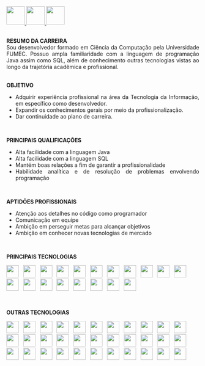 <a href="https://github.com/Edd002">
  <img src="https://cdn-icons-png.flaticon.com/512/733/733609.png" width="48px" height="48px">
</a>

<a href="mailto:edduarddollima@gmail.com">
  <img src="https://cdn-icons-png.flaticon.com/512/331/331389.png" width="48px" height="48px">
</a>

<a href="https://www.linkedin.com/in/eduardo-augusto-lima-pereira/">
  <img src="https://cdn-icons-png.flaticon.com/512/1384/1384014.png" width="48px" height="48px">
</a>

<br />
<br />

<div align="justify">
 
**RESUMO DA CARREIRA**
<br />
  Sou desenvolvedor formado em Ciência da Computação pela Universidade FUMEC. Possuo ampla familiaridade com a linguagem de programação Java assim como SQL, além de conhecimento outras tecnologias vistas ao longo da trajetória acadêmica e profissional.
<br /><br />

**OBJETIVO**
  - Adquirir experiência profissional na área da Tecnologia da Informação, em específico como desenvolvedor.
  - Expandir os conhecimentos gerais por meio da profissionalização.
  - Dar continuidade ao plano de carreira.
<br />

**PRINCIPAIS QUALIFICAÇÕES**
  - Alta facilidade com a linguagem Java
  - Alta facilidade com a linguagem SQL
  - Mantém boas relações a fim de garantir a profissionalidade
  - Habilidade analítica e de resolução de problemas envolvendo programação
<br />

**APTIDÕES PROFISSIONAIS**
- Atenção aos detalhes no código como programador
- Comunicação em equipe
- Ambição em perseguir metas para alcançar objetivos
- Ambição em conhecer novas tecnologias de mercado

</div>

<br />

**PRINCIPAIS TECNOLOGIAS**

<code><a href="https://www.java.com/pt-BR/" rel="nofollow"><img height="32" src="https://cdn.iconscout.com/icon/free/png-512/java-60-1174953.png"></a></code>
&nbsp;
<code><a href="https://www.java.com/pt-BR/" rel="nofollow"><img height="32" src="https://cdn.iconscout.com/icon/free/png-512/mysql-12-556000.png"></a></code>
&nbsp;
<code><a href="https://www.java.com/pt-BR/" rel="nofollow"><img height="32" src="https://cdn.icon-icons.com/icons2/2415/PNG/512/postgresql_plain_wordmark_logo_icon_146390.png"></a></code>
&nbsp;
<code><img height="32" src="https://cdn.iconscout.com/icon/free/png-512/github-84-436555.png"></code>
&nbsp;
<code><img height="32" src="https://cdn.iconscout.com/icon/free/png-256/eclipse-14-282371.png"></code>
&nbsp;
<code><img height="32" src="https://cdn.iconscout.com/icon/free/png-256/spring-16-283031.png"></code>
&nbsp;
<code><img height="32" src="https://avatars0.githubusercontent.com/u/7658037?v=3&s=200"></code>
&nbsp;
<code><img height="32" src="https://upload.wikimedia.org/wikipedia/commons/thumb/9/9a/Visual_Studio_Code_1.35_icon.svg/512px-Visual_Studio_Code_1.35_icon.svg.png"></code>
&nbsp;
<code><img height="32" src="https://cdn.iconscout.com/icon/free/png-256/flutter-2038877-1720090.png"></code>
&nbsp;
<code><img height="32" src="https://upload.wikimedia.org/wikipedia/commons/7/7e/Dart-logo.png"></code>
&nbsp;
<code><img height="32" src="https://cdn-icons-png.flaticon.com/512/5968/5968267.png"></code>
&nbsp;
<code><img height="32" src="https://cdn-icons-png.flaticon.com/512/5968/5968242.png"></code>
&nbsp;
<code><img height="32" src="https://cdn.iconscout.com/icon/free/png-512/javascript-2038874-1720087.png"></code>
&nbsp;
<code><img height="32" src="https://cdn.iconscout.com/icon/free/png-256/bootstrap-6-1175203.png"></code>
&nbsp;
<code><img height="32" src="https://cdn.iconscout.com/icon/premium/png-256-thumb/json-file-2330566-1950407.png"></code>
&nbsp;
<code><img height="32" src="https://user-images.githubusercontent.com/2676579/34940598-17cc20f0-f9be-11e7-8c6d-f0190d502d64.png"></code>
&nbsp;
<code><img height="32" src="https://cdn.iconscout.com/icon/free/png-256/linux-21-1174928.png"></code>
&nbsp;
<code><img height="32" src="https://cdn.iconscout.com/icon/free/png-256/jira-282222.png"></code>
&nbsp;
<code><img height="32" src="https://user-images.githubusercontent.com/10860815/86916754-6b0c9380-c167-11ea-901b-78571ad4065d.png"></code>

<br />

**OUTRAS TECNOLOGIAS**

<code><img height="32" src="https://cdn.iconscout.com/icon/free/png-512/sql-4-190807.png"></code>
&nbsp;
<code><img height="32" src="https://cdn.iconscout.com/icon/free/png-512/c-57-1175191.png"></code>
&nbsp;
<code><img height="32" src="https://cdn.iconscout.com/icon/free/png-512/c-sharp-2-569585.png"></code>
&nbsp;
<code><img height="32" src="https://cdn.iconscout.com/icon/free/png-512/python-2-226051.png"></code>
&nbsp;
<code><img height="32" src="https://upload.wikimedia.org/wikipedia/commons/thumb/3/38/Jupyter_logo.svg/207px-Jupyter_logo.svg.png"></code>
&nbsp;
<code><img height="32" src="https://upload.wikimedia.org/wikipedia/commons/thumb/d/d5/UML_logo.svg/512px-UML_logo.svg.png"></code>
&nbsp;
<code><img height="32" src="https://cdn.iconscout.com/icon/free/png-256/subversion-3521748-2945192.png"></code>
&nbsp;
<code><img height="32" src="https://cdn-icons-png.flaticon.com/512/919/919853.png"></code>
&nbsp;
<code><img height="32" src="https://cdn-icons-png.flaticon.com/512/873/873120.png"></code>
&nbsp;
<code><img height="32" src="https://cdn.icon-icons.com/icons2/2107/PNG/512/file_type_firebase_icon_130606.png"></code>
&nbsp;
<code><img height="32" src="https://cdn.iconscout.com/icon/free/png-512/nodejs-6-569582.png"></code>
&nbsp;
<code><img height="32" src="https://cdn.iconscout.com/icon/free/png-512/angularjs-3-1175272.png"></code>
&nbsp;
<code><img height="32" src="https://cdn.iconscout.com/icon/free/png-256/jquery-10-1175155.png"></code>
&nbsp;
<code><img height="32" src="https://cdn.iconscout.com/icon/free/png-512/php-27-226042.png"></code>
&nbsp;
<code><img height="32" src="https://static1.smartbear.co/soapui/media/images/stories/homepage/features/soapui-logo.png"></code>
&nbsp;
<code><img height="32" src="https://cdn.iconscout.com/icon/free/png-512/microsoft-office-722717.png"></code>
&nbsp;
<code><img height="32" src="https://upload.wikimedia.org/wikipedia/commons/thumb/c/c9/Power_bi_logo_black.svg/512px-Power_bi_logo_black.svg.png"></code>
&nbsp;
<code><img height="32" src="https://upload.wikimedia.org/wikipedia/commons/thumb/9/98/Apache_NetBeans_Logo.svg/416px-Apache_NetBeans_Logo.svg.png"></code>
&nbsp;
<code><img height="32" src="https://cdn.iconscout.com/icon/free/png-256/tomcat-2-1175085.png"></code>
&nbsp;
<code><img height="32" src="https://design.jboss.org/wildfly/logo/final/wildfly_icon_256px.png"></code>
&nbsp;
<code><img height="32" src="https://upload.wikimedia.org/wikipedia/commons/thumb/2/2f/Apache-Ant-logo.svg/320px-Apache-Ant-logo.svg.png"></code>
&nbsp;
<code><img height="32" src="https://cdn.iconscout.com/icon/free/png-256/ionic-5-1175017.png"></code>
&nbsp;
<code><img height="32" src="https://cdn.iconscout.com/icon/free/png-512/typescript-1174965.png"></code>
&nbsp;
<code><img height="32" src="https://cdn.iconscout.com/icon/free/png-256/android-247-1175275.png"></code>
&nbsp;
<code><img height="32" src="https://cdn.iconscout.com/icon/free/png-256/android-studio-3251591-2724643.png"></code>
&nbsp;
<code><img height="32" src="https://cdn.iconscout.com/icon/free/png-256/kotlin-2038873-1720086.png"></code>
&nbsp;
<code><img height="32" src="https://cdn.iconscout.com/icon/free/png-256/apple-263-202445.png"></code>
&nbsp;
<code><img height="32" src="https://upload.wikimedia.org/wikipedia/en/0/0c/Xcode_icon.png"></code>
&nbsp;
<code><img height="32" src="https://cdn.iconscout.com/icon/free/png-256/swift-21-1175088.png"></code>
&nbsp;
<code><img height="32" src="https://cdn.iconscout.com/icon/free/png-256/xml-file-2330558-1950399.png"></code>
&nbsp;
<code><img height="32" src="https://cdn.iconscout.com/icon/premium/png-256-thumb/miro-3567784-2984008.png"></code>
&nbsp;
<code><img height="32" src="https://cdn.iconscout.com/icon/free/png-256/virtualbox-282903.png"></code>
&nbsp;
<code><img height="32" src="https://e7.pngegg.com/pngimages/305/131/png-clipart-redmine-installation-issue-tracking-system-project-management-open-source-software-github-logo-project-management.png"></code>
